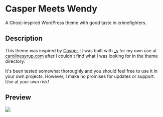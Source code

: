 # Casper Meets Wendy
A Ghost-inspired WordPress theme with good taste in crimefighters.

## Description

This theme was inspired by <a href="https://github.com/TryGhost/Casper">Casper</a>. It was built with <a href="http://underscores.me/">_s</a> for my own use at <a href="http://carolinesyrup.com">carolinesyrup.com</a> after I couldn't find what I was looking for in the theme directory. 

It's been tested somewhat thoroughly and you should feel free to use it in your own projects. However, I make no promises for updates or support. Use at your own risk!

## Preview

<img src="http://carolinesyrup.com/wp-content/uploads/2016/01/cmw-theme-1home.jpg"> 
